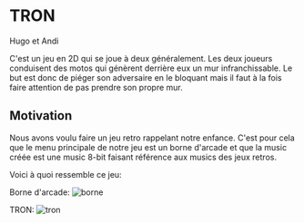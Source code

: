 # TRON
Hugo et Andi

C'est un jeu en 2D qui se joue à deux généralement. Les deux joueurs conduisent des motos qui génèrent derrière eux un mur infranchissable. Le but est donc de piéger son adversaire en le bloquant mais il faut à la fois faire attention de pas prendre son propre mur.

## Motivation
Nous avons voulu faire un jeu retro rappelant notre enfance. C'est pour cela que le menu principale de notre jeu est un borne d'arcade et que la music créée est une music 8-bit faisant référence aux musics des jeux retros.

Voici à quoi ressemble ce jeu:

Borne d'arcade: ![borne](https://user-images.githubusercontent.com/89832090/174136263-9d85dee5-419d-4ecf-b3df-7e4e7fc15002.png)

TRON: ![tron](https://user-images.githubusercontent.com/89832090/174136187-4d5fca60-6308-408f-8edb-aa01fff58ddc.png)



